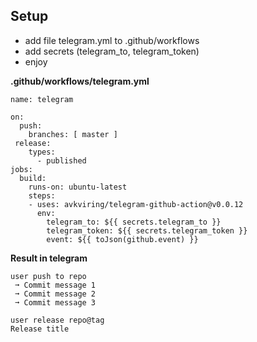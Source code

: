 ## Setup

- add file telegram.yml to .github/workflows
- add secrets (telegram_to, telegram_token)
- enjoy

**.github/workflows/telegram.yml**
```
name: telegram

on:
  push:
    branches: [ master ]  
 release:    
    types:
      - published    
jobs:
  build:    
    runs-on: ubuntu-latest    
    steps:        
    - uses: avkviring/telegram-github-action@v0.0.12
      env:
        telegram_to: ${{ secrets.telegram_to }}  
        telegram_token: ${{ secrets.telegram_token }}
        event: ${{ toJson(github.event) }}
```

**Result in telegram**
```
user push to repo
 ➞ Commit message 1
 ➞ Commit message 2
 ➞ Commit message 3
``` 

```
user release repo@tag
Release title
```
